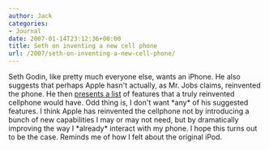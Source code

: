 ```yaml
---
author: Jack
categories:
- Journal
date: 2007-01-14T23:12:36+00:00
title: Seth on inventing a new cell phone
url: /2007/seth-on-inventing-a-new-cell-phone/
---
```


Seth Godin, like pretty much everyone else, wants an iPhone. He also suggests that perhaps Apple hasn't actually, as Mr. Jobs claims, reinvented the phone. He then [presents a list][1] of features that a truly reinvented cellphone would have. Odd thing is, I don't want \*any\* of his suggested features. I think Apple has reinvented the cellphone not by introducing a bunch of new capabilities I may or may not need, but by dramatically improving the way I \*already\* interact with my phone. I hope this turns out to be the case. Reminds me of how I felt about the original iPod.

 [1]: http://sethgodin.typepad.com/seths_blog/2007/01/inventing_a_new.html